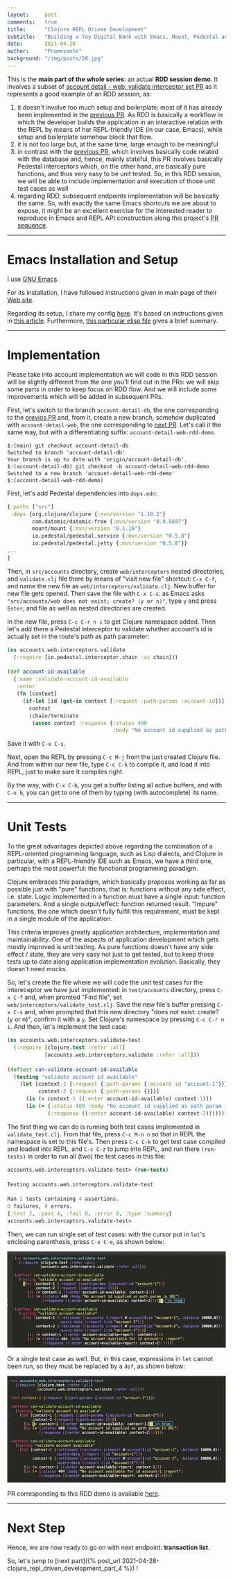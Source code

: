 ```yaml
---
layout:     post
comments:   true
title:      "Clojure REPL Driven Development"
subtitle:   "Building a Toy Digital Bank with Emacs, Mount, Pedestal and Datomic - Part 3"
date:       2021-04-28
author:     "Promesante"
background: "/img/posts/20.jpg"
---
```


This is the **main part of the whole series**: an actual **RDD session demo**. It involves a subset of [account detail - web: validate interceptor set PR](https://github.com/promesante/accounts-api/pull/3/files) as it represents a good example of an RDD session, as:
1. it doesn't involve too much setup and boilerplate: most of it has already been implemented in the [previous PR](https://github.com/promesante/accounts-api/pull/2/files). As RDD is basically a workflow in which the developer builds the application in an interactive relation with the REPL by means of her REPL-friendly IDE (in our case, Emacs), while setup and boilerplate somehow block that flow.
2. it is not too large but, at the same time, large enough to be meaningful
3. in contrast with the [previous PR](https://github.com/promesante/accounts-api/pull/2/files), which involves basically code related with the database and, hence, mainly stateful, this PR involves basically Pedestal interceptors which, on the other hand, are basically pure functions, and thus very easy to be unit tested. So, in this RDD session, we will be able to include implementation and execution of those unit test cases as well
4. regarding RDD, subsequent endpoints implementation will be basically the same. So, with exactly the same Emacs shortcuts we are about to expose, it might be an excellent exercise for the interested reader to reproduce in Emacs and REPL API construction along this project's [PR sequence](https://github.com/promesante/accounts-api/pulls?q=is%3Apr+is%3Aclosed).

---
# Emacs Installation and Setup #

I use [GNU Emacs](https://www.gnu.org/software/emacs/).

For its installation, I have followed instructions given in main page of their [Web site](https://www.gnu.org/software/emacs/).

Regarding its setup, I share my config [here](https://github.com/promesante/.emacs.d). It's based on instructions given in [this article](http://fgiasson.com/blog/index.php/2016/06/14/my-optimal-gnu-emacs-settings-for-developing-clojure-revised/). Furthermore, [this particular elisp file](https://github.com/promesante/.emacs.d/blob/master/elisp/clojure.el) gives a brief summary.

---
# Implementation #

Please take into account implementation we will code in this RDD session will be slightly different from the one you'll find out in the PRs: we will skip some parts in order to keep focus on RDD flow. And we will include some improvements which will be added in subsequent PRs.

First, let's switch to the branch `account-detail-db`, the one corresponding to the [previos PR](https://github.com/promesante/accounts-api/pull/2) and, from it, create a new branch, somehow duplicated with `account-detail-web`, the one corresponding to [next PR](https://github.com/promesante/accounts-api/pull/3/files). Let's call it the same way, but with a differentiating suffix: `account-detail-web-rdd-demo`.

```shell
$:(main) git checkout account-detail-db
Switched to branch 'account-detail-db'
Your branch is up to date with 'origin/account-detail-db'.
$:(account-detail-db) git checkout -b account-detail-web-rdd-demo
Switched to a new branch 'account-detail-web-rdd-demo'
$:(account-detail-web-rdd-demo)
```

First, let's add Pedestal dependencies into `deps.edn`:

```clojure
{:paths ["src"]
 :deps {org.clojure/clojure {:mvn/version "1.10.2"}
        com.datomic/datomic-free {:mvn/version "0.9.5697"}
        mount/mount {:mvn/version "0.1.16"}
        io.pedestal/pedestal.service {:mvn/version "0.5.8"}
        io.pedestal/pedestal.jetty {:mvn/version "0.5.8"}}
...
}
```

Then, in `src/accounts` directory, create `web/interceptors` nested directories, and `validate.clj` file there by means of "visit new file" shortcut: `C-x C-f`, and name the new file as `web/interceptors/validate.clj`. New buffer for new file gets opened. Then save the file with `C-x C-s`: as Emacs asks `"src/accounts/web does not exist; create? (y or n)"`, type `y` and press `Enter`, and file as well as nested directories are created.

In the new file,  press `C-c C-r n i` to get Clojure namespace added. Then let's add there a Pedestal interceptor to validate whether account's id is actually set in the route's path as path parameter:

```clojure
(ns accounts.web.interceptors.validate
  (:require [io.pedestal.interceptor.chain :as chain]))

(def account-id-available
  {:name :validate-account-id-available
   :enter
   (fn [context]
     (if-let [id (get-in context [:request :path-params :account-id])]
       context
       (chain/terminate
        (assoc context :response {:status 400
                                  :body "No account id supplied as path param in URL"}))))})

```
Save it with `C-x C-s`.

Next, open the REPL by pressing `C-c M-j` from the just created Clojure file. And from within our new file, type `C-c C-k` to compile it, and load it into REPL, just to make sure it compiles right.

By the way, with `C-x C-b`, you get a buffer listing all active buffers, and with `C-x b`, you can get to one of them by typing (with autocomplete) its name.

---
# Unit Tests #

To the great advantages depicted above regarding the combination of a REPL-oriented programming language, such as Lisp dialects, and Clojure in particular, with a REPL-friendly IDE such as Emacs, we have a third one, perhaps the most powerful: the functional programming paradigm.

Clojure embraces this paradigm, which basically proposes working as far as possible just with "pure" functions, that is: functions without any side effect, i.e. state. Logic implemented in a function must have a single input: function parameters. And a single output/effect: function returned result. "Impure" functions, the one which doesn't fully fulfill this requirement, must be kept in a single module of the application.

This criteria improves greatly application architecture, implementation and maintainability. One of the aspects of application development which gets mostly improved is unit testing. As pure functions doesn't have any side effect / state, they are very easy not just to get tested, but to keep those tests up to date along application implementation evolution. Basically, they doesn't need mocks.

So, let's create the file where we will code the unit test cases for the intereceptor we have just implemented: in `test/accounts` directory, press `C-x C-f` and, when promted "Find file", set `web/interceptors/validate_test.clj`. Save the new file's buffer pressing `C-x C-s` and, when prompted that this new directory "does not exist: create? (y or n)", confirm it with a `y`. Set Clojure's namespace by pressing `C-c C-r n i`. And then, let's implement the test case:

```clojure
(ns accounts.web.interceptors.validate-test
  (:require [clojure.test :refer :all]
            [accounts.web.interceptors.validate :refer :all]))

(deftest can-validate-account-id-available
  (testing "validate account id available"
    (let [context-1 {:request {:path-params {:account-id "account-1"}}}
          context-2 {:request {:path-params {}}}]
      (is (= context-1 ((:enter account-id-available) context-1)))
      (is (= {:status 400 :body "No account id supplied as path param in URL"}
             (:response ((:enter account-id-available) context-2)))))))
```

The first thing we can do is running both test cases implemented in `validate_test.clj`. From that file, press `C-c M-n n` so that in REPL the namespace is set to this file's. Then press `C-c C-k` to get test case compiled and loaded into REPL, and `C-c C-z` to jump into REPL, and run there `(run-tests)` in order to run all (two) the test cases in this file:

```clojure
accounts.web.interceptors.validate-test> (run-tests)

Testing accounts.web.interceptors.validate-test

Ran 2 tests containing 4 assertions.
0 failures, 0 errors.
{:test 2, :pass 4, :fail 0, :error 0, :type :summary}
accounts.web.interceptors.validate-test> 
```

Then, we can run single set of test cases: with the cursor put in `let`'s enclosing parenthesis, press `C-x C-e`, as shown below:

![test-case](/img/posts/test-case.png)

Or a single test case as well. But, in this case, expressions in `let` cannot been run, so they must be replaced by a `def`, as shown below:

![test-case-2](/img/posts/test-case-2.png)

PR corresponding to this RDD demo is available [here](https://github.com/promesante/accounts-api/pull/19/files).

---
# Next Step #

Hence, we are now ready to go on with next endpoint: **transaction list**.

So, let's jump to [next part]({% post_url 2021-04-28-clojure_repl_driven_development_part_4 %})  !
